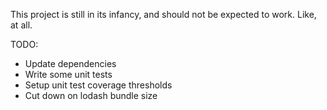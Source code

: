 This project is still in its infancy, and should not be expected to work. Like, at all.


TODO:

- Update dependencies
- Write some unit tests
- Setup unit test coverage thresholds
- Cut down on lodash bundle size

 

